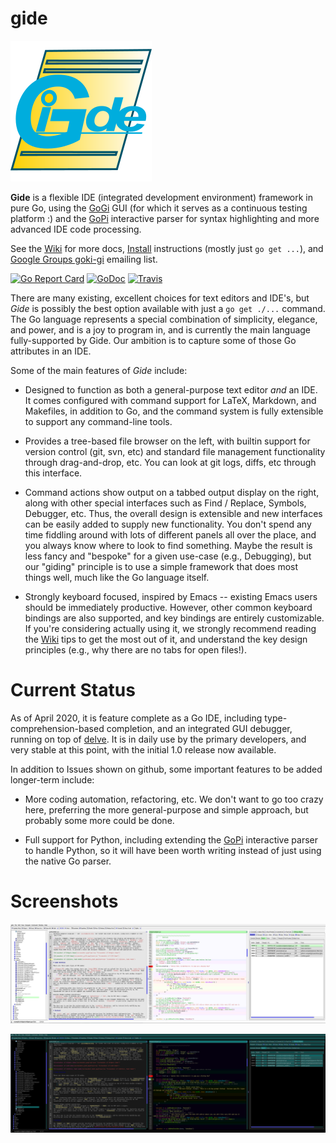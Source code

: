 # gide

![alt tag](logo/gide_icon.png)

**Gide** is a flexible IDE (integrated development environment) framework in pure Go, using the [GoGi](https://github.com/goki/gi) GUI (for which it serves as a continuous testing platform :) and the [GoPi](https://github.com/goki/pi) interactive parser for syntax highlighting and more advanced IDE code processing.

See the [Wiki](https://github.com/goki/gide/wiki) for more docs,   [Install](https://github.com/goki/gide/wiki/Install) instructions (mostly just `go get ...`), and [Google Groups goki-gi](https://groups.google.com/forum/#!forum/goki-gi) emailing list.

[![Go Report Card](https://goreportcard.com/badge/github.com/goki/gide)](https://goreportcard.com/report/github.com/goki/gide)
[![GoDoc](https://godoc.org/github.com/goki/gide?status.svg)](https://godoc.org/github.com/goki/gide)
[![Travis](https://travis-ci.com/goki/gide.svg?branch=master)](https://travis-ci.com/goki/gide)

There are many existing, excellent choices for text editors and IDE's, but *Gide* is possibly the best option available with just a `go get ./...` command.  The Go language represents a special combination of simplicity, elegance, and power, and is a joy to program in, and is currently the main language fully-supported by Gide.  Our ambition is to capture some of those Go attributes in an IDE.

Some of the main features of *Gide* include:

* Designed to function as both a general-purpose text editor *and* an IDE.  It comes configured with command support for LaTeX, Markdown, and Makefiles, in addition to Go, and the command system is fully extensible to support any command-line tools.

* Provides a tree-based file browser on the left, with builtin support for version control (git, svn, etc) and standard file management functionality through drag-and-drop, etc.  You can look at git logs, diffs, etc through this interface.

* Command actions show output on a tabbed output display on the right, along with other special interfaces such as Find / Replace, Symbols, Debugger, etc.  Thus, the overall design is extensible and new interfaces can be easily added to supply new functionality.  You don't spend any time fiddling around with lots of different panels all over the place, and you always know where to look to find something.  Maybe the result is less fancy and "bespoke" for a given use-case (e.g., Debugging), but our "giding" principle is to use a simple framework that does most things well, much like the Go language itself.

* Strongly keyboard focused, inspired by Emacs -- existing Emacs users should be immediately productive.  However, other common keyboard bindings are also supported, and key bindings are entirely customizable.  If you're considering actually using it, we strongly recommend reading the [Wiki](https://github.com/goki/gide/wiki) tips to get the most out of it, and understand the key design principles (e.g., why there are no tabs for open files!).

# Current Status

As of April 2020, it is feature complete as a Go IDE, including type-comprehension-based completion, and an integrated GUI debugger, running on top of [delve](https://github.com/go-delve/delve).  It is in daily use by the primary developers, and very stable at this point, with the initial 1.0 release now available.

In addition to Issues shown on github, some important features to be added longer-term include:

* More coding automation, refactoring, etc.  We don't want to go too crazy here, preferring the more general-purpose and simple approach, but probably some more could be done.

* Full support for Python, including extending the [GoPi](https://github.com/goki/pi) interactive parser to handle Python, so it will have been worth writing instead of just using the native Go parser.

# Screenshots

![Screenshot](screenshot.png?raw=true "Screenshot")

![Screenshot, darker](screenshot_dark.png?raw=true "Screenshot, dark mode")
